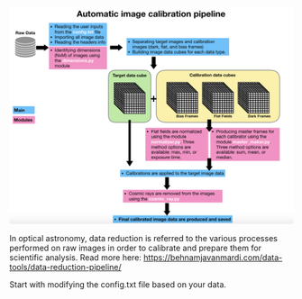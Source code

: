 <p align="center">
<img src="pipeline.png" width="1000" />
</p>


In optical astronomy, data reduction is referred to the various processes performed on raw images in order to calibrate and prepare them for scientific analysis. Read more here: https://behnamjavanmardi.com/data-tools/data-reduction-pipeline/


Start with modifying the config.txt file based on your data.
